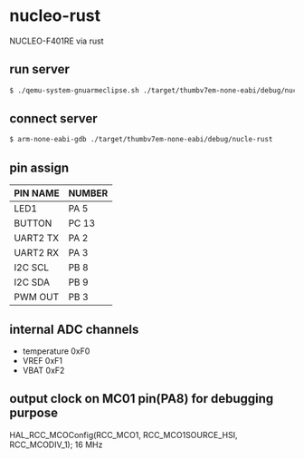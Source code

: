 # nucleo-rust
NUCLEO-F401RE via rust

## run server

```sh
$ ./qemu-system-gnuarmeclipse.sh ./target/thumbv7em-none-eabi/debug/nucle-rust
```

## connect server

```sh
$ arm-none-eabi-gdb ./target/thumbv7em-none-eabi/debug/nucle-rust
```

## pin assign
| PIN NAME | NUMBER |
| -------- | ------ |
| LED1     | PA 5   |
| BUTTON   | PC 13  |
| UART2 TX | PA 2   |
| UART2 RX | PA 3   |
| I2C SCL  | PB 8   |
| I2C SDA  | PB 9   |
| PWM OUT  | PB 3   |

## internal ADC channels
* temperature 0xF0
* VREF 0xF1
* VBAT 0xF2


## output clock on MC01 pin(PA8) for debugging purpose
HAL_RCC_MCOConfig(RCC_MCO1, RCC_MCO1SOURCE_HSI, RCC_MCODIV_1); 16 MHz
